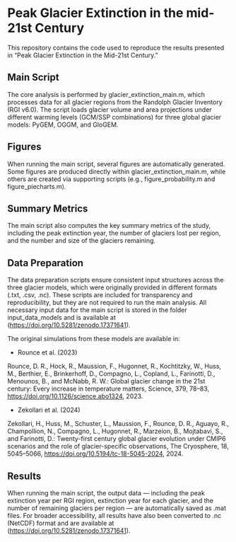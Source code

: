 # Peak Glacier Extinction in the mid-21st Century

This repository contains the code used to reproduce the results presented in “Peak Glacier Extinction in the Mid-21st Century.”

## Main Script

The core analysis is performed by glacier_extinction_main.m, which processes data for all glacier regions from the Randolph Glacier Inventory (RGI v6.0).
The script loads glacier volume and area projections under different warming levels (GCM/SSP combinations) for three global glacier models: PyGEM, OGGM, and GloGEM.

## Figures

When running the main script, several figures are automatically generated.
Some figures are produced directly within glacier_extinction_main.m, while others are created via supporting scripts (e.g., figure_probability.m and figure_piecharts.m).

## Summary Metrics

The main script also computes the key summary metrics of the study, including the peak extinction year, the number of glaciers lost per region, and the number and size of the glaciers remaining.

## Data Preparation

The data preparation scripts ensure consistent input structures across the three glacier models, which were originally provided in different formats (.txt, .csv, .nc). These scripts are included for transparency and reproducibility, but they are not required to run the main analysis.
All necessary input data for the main script is stored in the folder input_data_models and is available at (https://doi.org/10.5281/zenodo.17371641). 

The original simulations from these models are available in:

- Rounce et al. (2023)

Rounce, D. R., Hock, R., Maussion, F., Hugonnet, R., Kochtitzky, W., Huss, M., Berthier, E., Brinkerhoff, D., Compagno, L., Copland, L., Farinotti, D., Menounos, B., and McNabb, R. W.: Global glacier change in the 21st century: Every increase in temperature matters, Science, 379, 78–83, https://doi.org/10.1126/science.abo1324, 2023.

- Zekollari et al. (2024)

Zekollari, H., Huss, M., Schuster, L., Maussion, F., Rounce, D. R., Aguayo, R., Champollion, N., Compagno, L., Hugonnet, R., Marzeion, B., Mojtabavi, S., and Farinotti, D.: Twenty-first century global glacier evolution under CMIP6 scenarios and the role of glacier-specific observations, The Cryosphere, 18, 5045–5066, https://doi.org/10.5194/tc-18-5045-2024, 2024.

## Results

When running the main script, the output data — including the peak extinction year per RGI region, extinction year for each glacier, and the number of remaining glaciers per region — are automatically saved as .mat files. For broader accessibility, all results have also been converted to .nc (NetCDF) format and are available at (https://doi.org/10.5281/zenodo.17371641).  
